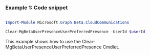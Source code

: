 ### Example 1: Code snippet

```powershell

Import-Module Microsoft.Graph.Beta.CloudCommunications

Clear-MgBetaUserPresenceUserPreferredPresence -UserId $userId

```
This example shows how to use the Clear-MgBetaUserPresenceUserPreferredPresence Cmdlet.

